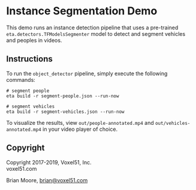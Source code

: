 # Instance Segmentation Demo

This demo runs an instance detection pipeline that uses a pre-trained
`eta.detectors.TFModelsSegmenter` model to detect and segment vehicles and
peoples in videos.


## Instructions

To run the `object_detector` pipeline, simply execute the following commands:

```
# segment people
eta build -r segment-people.json --run-now

# segment vehicles
eta build -r segment-vehicles.json --run-now
```

To visualize the results, view `out/people-annotated.mp4` and
`out/vehicles-annotated.mp4` in your video player of choice.


## Copyright

Copyright 2017-2019, Voxel51, Inc.<br>
voxel51.com

Brian Moore, brian@voxel51.com
